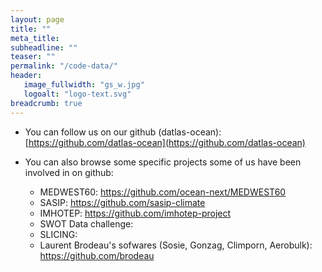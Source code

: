 ```yaml
---
layout: page
title: ""
meta_title: 
subheadline: ""
teaser: ""
permalink: "/code-data/"
header:
   image_fullwidth: "gs_w.jpg"
   logoalt: "logo-text.svg"
breadcrumb: true
---
```


* You can follow us on our github (datlas-ocean): [https://github.com/datlas-ocean](https://github.com/datlas-ocean)

* You can also browse some specific projects some of us have been involved in on github:
   * MEDWEST60: https://github.com/ocean-next/MEDWEST60
   * SASIP: https://github.com/sasip-climate
   * IMHOTEP: https://github.com/imhotep-project
   * SWOT Data challenge: 
   * SLICING: 
   * Laurent Brodeau's sofwares (Sosie, Gonzag, Climporn, Aerobulk): https://github.com/brodeau 